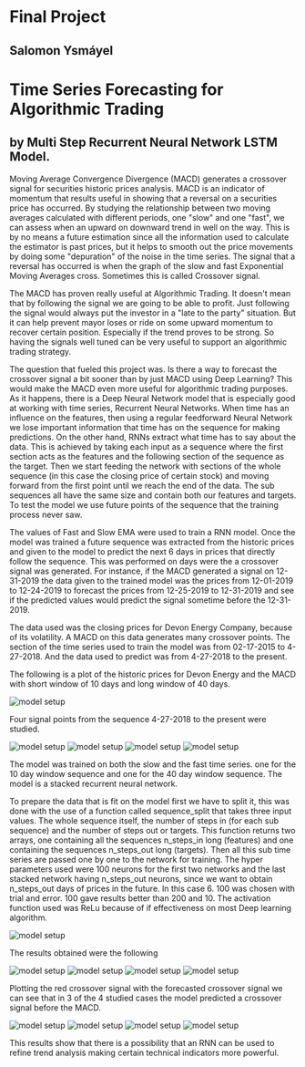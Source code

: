 # Final Project 

## Salomon Ysmáyel

# Time Series Forecasting for Algorithmic Trading
## by Multi Step Recurrent Neural Network LSTM Model.


Moving Average Convergence Divergence (MACD) generates a crossover signal for securities historic prices analysis. MACD is an indicator of momentum that results useful in showing that a reversal on a securities price has occurred. By studying the relationship between two moving averages calculated with different periods, one "slow" and one "fast", we can assess when an upward on downward trend in well on the way. This is by no means a future estimation since all the information used to calculate the estimator is past prices, but it helps to smooth out the price movements by doing some "depuration" of the noise in the time series. The signal that a reversal has occurred is when the graph of the slow and fast Exponential Moving Averages cross. Sometimes this is called Crossover signal.

The MACD has proven really useful at Algorithmic Trading. It doesn't mean that by following the signal we are going to be able to profit. Just following the signal would always put the investor in a "late to the party" situation. But it can help prevent mayor loses or ride on some upward momentum to recover certain position. Especially if the trend proves to be strong. So having the signals well tuned can be very useful to support an algorithmic trading strategy.

The question that fueled this project was. Is there a way to forecast the crossover signal a bit sooner than by just MACD using Deep Learning? This would make the MACD even more useful for algorithmic trading purposes. As it happens, there is a Deep Neural Network model that is especially good at working with time series, Recurrent Neural Networks. When time has an influence on the features, then using a regular feedforward Neural Network we lose important information that time has on the sequence for making predictions. On the other hand, RNNs extract what time has to say about the data. This is achieved by taking each input as a sequence where the first section acts as the features and the following section of the sequence as the target. Then we start feeding the network with sections of the whole sequence (in this case the closing price of certain stock) and moving forward from the first point until we reach the end of the data. The sub sequences all have the same size and contain both our features and targets. To test the model we use future points of the sequence that the training process never saw.

The values of Fast and Slow EMA were used to train a RNN model. Once the model was trained a future sequence was extracted from the historic prices and given to the model to predict the next 6 days in prices that directly follow the sequence. This was performed on days were the a crossover signal was generated. For instance, if the MACD generated a signal on 12-31-2019 the data given to the trained model was the prices from  12-01-2019 to 12-24-2019 to forecast the prices from 12-25-2019 to  12-31-2019 and see if the predicted values would predict the signal sometime before the 12-31-2019. 

The data used was the closing prices for Devon Energy Company, because of its volatility. A MACD on this data generates many crossover points. The section of the time series used to train the model was from 02-17-2015 to 4-27-2018. And the data used to predict was from 4-27-2018 to the present.

The following is a plot of the historic prices for Devon Energy and the MACD with short window of 10 days and long window of 40 days.

![model setup](/images/crossover.png)

Four signal points from the sequence 4-27-2018 to the present were studied.

![model setup](/images/model.png)
![model setup](/images/model.png)
![model setup](/images/model.png)
![model setup](/images/model.png)

The model was trained on both the slow and the fast time series. one for the 10 day window sequence and one for the 40 day window sequence. The model is a stacked recurrent neural network. 

To prepare the data that is fit on the model first we have to split it, this was done with the use of a function called sequence_split that takes three input values. The whole sequence itself, the number of steps in (for each sub sequence) and the number of steps out or targets. This function returns two arrays, one containing all the sequences n_steps_in long (features) and one containing the sequences n_steps_out long (targets). Then all this sub time series are passed one by one to the network for training. The hyper parameters used were 100 neurons for the first two networks and the last stacked network having n_steps_out neurons, since we want to obtain n_steps_out days of prices in the future. In this case 6. 100 was chosen with trial and error. 100 gave results better than 200 and 10. The activation function used was ReLu because of if effectiveness on most Deep learning algorithm. 

![model setup](/images/model.png)

The results obtained were the following

![model setup](/images/model.png)
![model setup](/images/model.png)
![model setup](/images/model.png)
![model setup](/images/model.png)

Plotting the red crossover signal with the forecasted crossover signal we can see that in 3 of the 4 studied cases the model predicted a crossover signal before the MACD. 

![model setup](/images/model.png)
![model setup](/images/model.png)
![model setup](/images/model.png)
![model setup](/images/model.png)

This results show that there is a possibility that an RNN can be used to refine trend analysis making certain technical indicators more powerful. 
